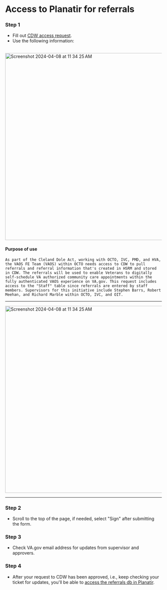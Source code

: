 # Access to Planatir for referrals

### Step 1 

- Fill out [CDW access request](https://epas.r02.med.va.gov/submit.cfm?action=select&=&doc_type=690).
- Use the following information:<br/><br/>

<img width="600" alt="Screenshot 2024-04-08 at 11 34 25 AM" src="https://github.com/user-attachments/assets/ab9fee1f-eafa-4c66-b6f7-80a0cb9be9a6c"><br/>

#### Purpose of use

```
As part of the Cleland Dole Act, working with OCTO, IVC, PMD, and HVA, the VAOS FE Team (VAOS) within OCTO needs access to CDW to pull referrals and referral information that's created in HSRM and stored in CDW. The referrals will be used to enable Veterans to digitally self-schedule VA authorized community care appointments within the fully authenticated VAOS experience on VA.gov. This request includes access to the "Staff" table since referrals are entered by staff members. Supervisors for this initiative include Stephen Barrs, Robert Meehan, and Richard Marble within OCTO, IVC, and OIT.
```

----

<img width="600" alt="Screenshot 2024-04-08 at 11 34 25 AM" src="https://github.com/user-attachments/assets/bdd83f55-7876-4e22-a047-48d0d8a2e523"><br>

----

### Step 2 

- Scroll to the top of the page, if needed, select "Sign" after submitting the form.

### Step 3

- Check VA.gov email address for updates from supervisor and approvers.

### Step 4

- After your request to CDW has been approved, i.e., keep checking your ticket for updates, you'll be able to [access the referrals db in Planatir](https://va.palantirgov.com/workspace/data-integration/dataset/preview/ri.foundry.main.dataset.bd2319c0-5f39-43d2-8d99-dde49b1d3904/master). 
